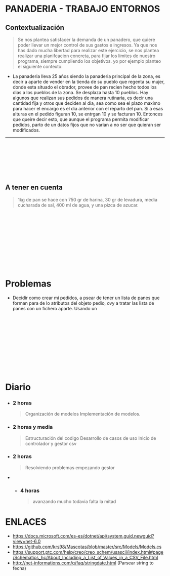 # PANADERIA - TRABAJO ENTORNOS

## Contextualización
> Se nos plantea satisfacer la demanda de un panadero, que quiere poder llevar un mejor control de sus gastos e ingresos.
> Ya que nos has dado mucha libertad para realizar este ejercicio, se nos plantea realizar una planifcacion concreta, para fijar los limites de nuestro programa, siempre cumpliendo los objetivos.
> yo por ejemplo planteo el siguiente contexto:
+ La panaderia lleva 25 años siendo la panaderia principal de la zona, es decir a aparte de vender en la tienda de su pueblo que regenta su mujer, donde esta situado el obrador, provee de pan recien hecho todos los dias a los pueblos de la zona. Se desplaza hasta 10 pueblos. 
Hay algunos que realizan sus pedidos de manera rutinaria, es decir una cantidad fija y otros que deciden al dia, sea como sea el plazo maximo para hacer el encargo es el dia anterior con el reparto del pan. Si a esas alturas en el pedido figuran 10, se entrgan 10 y se facturan 10. Entonces que queire decir esto, que aunque el programa permita modificar pedidos, parto de un datos fijos que no varian a no ser que quieran ser modificados.






---
<br>
<br>
<br>
<br>
<br>
<br>

## A tener en cuenta
> 1kg de pan se hace con 750 gr de harina, 30 gr de levadura, media cucharada de sal, 400 ml de agua, y una pizca de azucar.

<br>
<br>
<br>
<br>
<br>
<br>
<br>
<br>
<br>
<br>

# Problemas
+ Decidir como crear mi pedidos, a psear de tener un lista de panes que forman para de lo atributos del objeto pedio, ovy a tratar las lista de panes con un fichero aparte. Usando un 

<br>
<br>
<br>
<br>
<br>
<br>
<br>
<br>
<br>
<br>

# Diario
+ ### 2 horas
    > Organización de modelos
    > Implementación de modelos.
+ ### 2 horas y media 
    > Estructuración del codigo
    > Desarrollo de casos de uso
    > Inicio de controlador y gestor csv
+ ### 2 horas
    > Resolviendo problemas
    > empezando gestor
* + ### 4 horas
    > avanzando mucho
    >todavia falta la mitad



# ENLACES
+ https://docs.microsoft.com/es-es/dotnet/api/system.guid.newguid?view=net-6.0
+ https://github.com/krs98/Mascotas/blob/master/src/Models/Models.cs
+ https://support.ptc.com/help/creo/creo_schem/usascii/index.html#page/Schematics_hc/About_Including_a_List_of_Values_in_a_CSV_File.html
+ http://net-informations.com/q/faq/stringdate.html (Parsear string to fecha)


